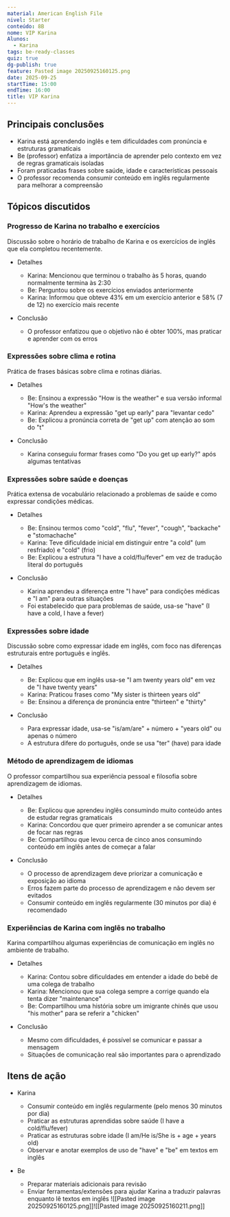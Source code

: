 ```yaml
---
material: American English File
nivel: Starter
conteúdo: 8B
nome: VIP Karina
Alunos:
  - Karina
tags: be-ready-classes
quiz: true
dg-publish: true
feature: Pasted image 20250925160125.png
date: 2025-09-25
startTime: 15:00
endTime: 16:00
title: VIP Karina
---
```

## Principais conclusões

- Karina está aprendendo inglês e tem dificuldades com pronúncia e estruturas gramaticais
- Be (professor) enfatiza a importância de aprender pelo contexto em vez de regras gramaticais isoladas
- Foram praticadas frases sobre saúde, idade e características pessoais
- O professor recomenda consumir conteúdo em inglês regularmente para melhorar a compreensão

## Tópicos discutidos

### Progresso de Karina no trabalho e exercícios

Discussão sobre o horário de trabalho de Karina e os exercícios de inglês que ela completou recentemente.

- Detalhes
    
    - Karina: Mencionou que terminou o trabalho às 5 horas, quando normalmente termina às 2:30
    - Be: Perguntou sobre os exercícios enviados anteriormente
    - Karina: Informou que obteve 43% em um exercício anterior e 58% (7 de 12) no exercício mais recente
- Conclusão
    
    - O professor enfatizou que o objetivo não é obter 100%, mas praticar e aprender com os erros

### Expressões sobre clima e rotina

Prática de frases básicas sobre clima e rotinas diárias.

- Detalhes
    
    - Be: Ensinou a expressão "How is the weather" e sua versão informal "How's the weather"
    - Karina: Aprendeu a expressão "get up early" para "levantar cedo"
    - Be: Explicou a pronúncia correta de "get up" com atenção ao som do "t"
- Conclusão
    
    - Karina conseguiu formar frases como "Do you get up early?" após algumas tentativas

### Expressões sobre saúde e doenças

Prática extensa de vocabulário relacionado a problemas de saúde e como expressar condições médicas.

- Detalhes
    
    - Be: Ensinou termos como "cold", "flu", "fever", "cough", "backache" e "stomachache"
    - Karina: Teve dificuldade inicial em distinguir entre "a cold" (um resfriado) e "cold" (frio)
    - Be: Explicou a estrutura "I have a cold/flu/fever" em vez de tradução literal do português
- Conclusão
    
    - Karina aprendeu a diferença entre "I have" para condições médicas e "I am" para outras situações
    - Foi estabelecido que para problemas de saúde, usa-se "have" (I have a cold, I have a fever)

### Expressões sobre idade

Discussão sobre como expressar idade em inglês, com foco nas diferenças estruturais entre português e inglês.

- Detalhes
    
    - Be: Explicou que em inglês usa-se "I am twenty years old" em vez de "I have twenty years"
    - Karina: Praticou frases como "My sister is thirteen years old"
    - Be: Ensinou a diferença de pronúncia entre "thirteen" e "thirty"
- Conclusão
    
    - Para expressar idade, usa-se "is/am/are" + número + "years old" ou apenas o número
    - A estrutura difere do português, onde se usa "ter" (have) para idade

### Método de aprendizagem de idiomas

O professor compartilhou sua experiência pessoal e filosofia sobre aprendizagem de idiomas.

- Detalhes
    
    - Be: Explicou que aprendeu inglês consumindo muito conteúdo antes de estudar regras gramaticais
    - Karina: Concordou que quer primeiro aprender a se comunicar antes de focar nas regras
    - Be: Compartilhou que levou cerca de cinco anos consumindo conteúdo em inglês antes de começar a falar
- Conclusão
    
    - O processo de aprendizagem deve priorizar a comunicação e exposição ao idioma
    - Erros fazem parte do processo de aprendizagem e não devem ser evitados
    - Consumir conteúdo em inglês regularmente (30 minutos por dia) é recomendado

### Experiências de Karina com inglês no trabalho

Karina compartilhou algumas experiências de comunicação em inglês no ambiente de trabalho.

- Detalhes
    
    - Karina: Contou sobre dificuldades em entender a idade do bebê de uma colega de trabalho
    - Karina: Mencionou que sua colega sempre a corrige quando ela tenta dizer "maintenance"
    - Be: Compartilhou uma história sobre um imigrante chinês que usou "his mother" para se referir a "chicken"
- Conclusão
    
    - Mesmo com dificuldades, é possível se comunicar e passar a mensagem
    - Situações de comunicação real são importantes para o aprendizado

## Itens de ação

- Karina
    
    - Consumir conteúdo em inglês regularmente (pelo menos 30 minutos por dia)
    - Praticar as estruturas aprendidas sobre saúde (I have a cold/flu/fever)
    - Praticar as estruturas sobre idade (I am/He is/She is + age + years old)
    - Observar e anotar exemplos de uso de "have" e "be" em textos em inglês
- Be
    
    - Preparar materiais adicionais para revisão
    - Enviar ferramentas/extensões para ajudar Karina a traduzir palavras enquanto lê textos em inglês
![[Pasted image 20250925160125.png]]![[Pasted image 20250925160211.png]]
